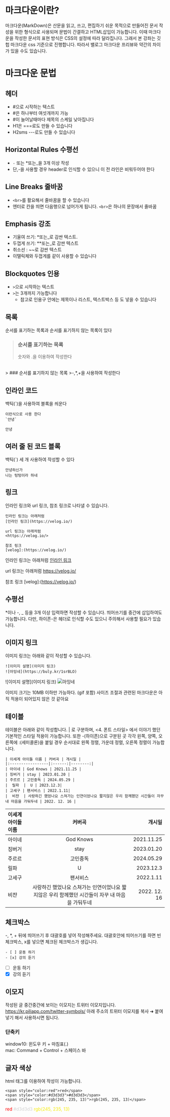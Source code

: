 # 마크다운이란?
마크다운(MarkDown)은 산문을 읽고, 쓰고, 편집하기 쉬운 목적으로 만들어진 문서 작성을 위한 형식으로 사용되며 문법이 간결하고 HTML삽입이 가능합니다.
이때 마크다운을 작성한 문서의 표현 방식은 CSS의 설정에 따라 달라집니다. 그래서 본 강좌는 깃헙 마크다운 css 기준으로 진행합니다. 따라서 밸로그 마크다운 프리뷰와 약간의 차이가 있을 수도 있습니다.
# 마크다운 문법
## 헤더
* #으로 시작하는 텍스트
* #은 하나부터 여섯개까지 가능
* #이 늘어날때마다 제목의 스케일 낮아집니다
* H1은 ===로도 만들 수 있습니다
* H2sms ---로도 만들 수 있습니다

## Horizontal Rules 수평선
* `-` 또는 *또는_을 3개 이상 작성
* 단,-을 사용할 경우 header로 인식할 수 있으니 이 전 라인은 비워두어야 한다

## Line Breaks 줄바꿈
* `<br>`를 활요해서 줄바꿈을 할 수 있습니다
* 엔터로 칸을 띄면 다음행으로 넘어가게 됩니다. `<br>`은 하나의 문장에서 줄바꿈

## Emphasis 강조
* 기울여 쓰기: *또는_로 감싼 텍스트.
* 두껍게 쓰기: **또는_로 감싼 텍스트
* 취소선 : ~~로 감싼 텍스트
* 이탤릭체와 두껍게를 같이 사용할 수 있습니다

## Blockquotes 인용
* `>`으로 시작하는 텍스트
* `>`는 3개까지 가능합니다
	* 참고로 인용구 안에는 제목이나 리스트, 텍스트박스 등 도 넣을 수 있습니다

## 목록
순서를 표기하는 목록과 순서를 표기하지 않는 목록이 있다
>### 순서를 표기하는 목록
> 숫자와 .을 이용하여 작성한다
<br>
> ### 순서를 표기하지 않는 목록
>-,*,+을 사용하여 작성한다

## 인라인 코드
백틱(`)을 사용하여 블록을 씌운다
```
이런식으로 사용 한다
`안녕`
```
`안녕`

## 여러 줄 된 코드 블록
백틱(`) 세 개 사용하여 작성할 수 있다
```
안녕하신가
나는 텅텅이라 하네
```

## 링크
인라인 링크와 url 링크, 참조 링크로 나타낼 수 있습니다.
```
인라인 링크는 아래처럼
[인라인 링크](https://velog.io/)

url 링크는 아래처럼
<https://velog.io/>

참조 링크
[velog]:(https://velog.io/)
```
인라인 링크는 아래처럼
[인라인 링크](https://velog.io/)

url 링크는 아래처럼
<https://velog.io/>

참조 링크
[velog]:(https://velog.io/)

## 수평선
*이나 -, _ 등을 3개 이상 입력하면 작성할 수 있습니다.
띄어쓰기를 중간에 삽입하여도 가능합니다. 다만, 하이픈-은 헤더로 인식할 수도 있으니 주의해서 사용할 필요가 있습니다.

## 이미지 링크
이미지 링크는 아래와 같이 작성할 수 있습니다.
```
![이미지 설명](이미지 링크)
![아잉네](https://buly.kr/1srBLO)
```
![이미지 설명](이미지 링크)
![아잉네](https://buly.kr/1srBLO)

이미지 크기는 10MB 이하만 가능하다. (gif 포함)
사이즈 조절과 관련된 마크다운은 아직 적용이 되어있지 않은 것 같아요

## 테이블
테이블은 아래와 같이 작성합니다.
| 로 구분하며, <4. 폰트 스타일> 에서 이야기 했던 기본적인 스타일 적용이 가능합니다. 또한 -(하이픈)으로 구분된 곳 각각 왼쪽, 양쪽, 오른쪽에 :(세미콜론)을 붙일 경우 순서대로 왼쪽 정렬, 가운데 정렬, 오른쪽 정렬이 가능합니다.
```
| 이세계 아이돌 이름 | 커버곡 | 개시일 |
|:-----------------|:------:|--------:|
| 아이네 | God Knows | 2021.11.25 |
| 징버거 | stay | 2023.01.20 |
| 주르르 | 고민중독 | 2024.05.29 |
|  릴파  |  U | 2023.12.3|
| 고세구 | 팬서비스 | 2022.1.11|
|  비챤  | 사랑하긴 했었나요 스쳐가는 인연이었나요 짧지않은 우리 함께했던 시간들이 자꾸 내 마음을 가둬두네 | 2022. 12. 16 |
```
| 이세계 아이돌 이름 | 커버곡 | 개시일 |
|:-----------------|:------:|--------:|
| 아이네 | God Knows | 2021.11.25  |
| 징버거 | stay | 2023.01.20  |
| 주르르 | 고민중독 | 2024.05.29  |
|  릴파  |  U | 2023.12.3 |
| 고세구 | 팬서비스 | 2022.1.11 |
|  비챤  | 사랑하긴 했었나요 스쳐가는 인연이었나요 짧지않은 우리 함께했던 시간들이 자꾸 내 마음을 가둬두네 | 2022. 12. 16  |

## 체크박스
-, *, + 뒤에 띄어쓰기 후 대괄호를 넣어 작성해주세요. 대괄호안에 띄어쓰기를 하면 빈 체크박스, x를 넣으면 체크된 체크박스가 생깁니다.
```
- [ ] 운동 하기
- [x] 강의 듣기
```
- [ ] 운동 하기
- [x] 강의 듣기

## 이모지
작성된 글 중간중간에 보이는 이모지는 트위터 이모지입니다.
<https://kr.piliapp.com/twitter-symbols/>
아래 주소의 트위터 이모지를 복사 ➜ 붙여넣기 해서 사용하시면 됩니다.
### 단축키
window10: 윈도우 키 + 마침표(.)<br>
mac: Command + Control + 스페이스 바

## 글자 색상
html 태그를 이용하여 작성이 가능합니다.
```
<span style="color:red">red</span>
<span style="color:#d3d3d3">#d3d3d3</span>
<span style="color:rgb(245, 235, 13)">rgb(245, 235, 13)</span>
```
<span style="color:red">red</span>
<span style="color:#d3d3d3">#d3d3d3</span>
<span style="color:rgb(245, 235, 13)">rgb(245, 235, 13)</span>
